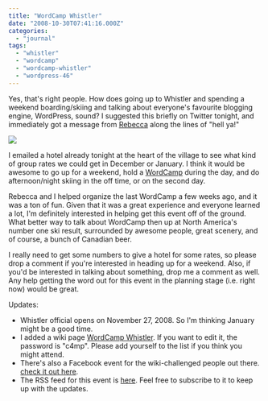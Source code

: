```yaml
---
title: "WordCamp Whistler"
date: "2008-10-30T07:41:16.000Z"
categories: 
  - "journal"
tags: 
  - "whistler"
  - "wordcamp"
  - "wordcamp-whistler"
  - "wordpress-46"
---
```


Yes, that's right people. How does going up to Whistler and spending a weekend boarding/skiing and talking about everyone's favourite blogging engine, WordPress, sound? I suggested this briefly on Twitter tonight, and immediately got a message from [Rebecca](http://www.miss604.com) along the lines of "hell ya!"

![](images/image11_800px.jpg)

I emailed a hotel already tonight at the heart of the village to see what kind of group rates we could get in December or January. I think it would be awesome to go up for a weekend, hold a [WordCamp](http://www.wordcamp.org) during the day, and do afternoon/night skiing in the off time, or on the second day.

Rebecca and I helped organize the last WordCamp a few weeks ago, and it was a ton of fun. Given that it was a great experience and everyone learned a lot, I'm definitely interested in helping get this event off of the ground. What better way to talk about WordCamp then up at North America's number one ski result, surrounded by awesome people, great scenery, and of course, a bunch of Canadian beer.

I really need to get some numbers to give a hotel for some rates, so please drop a comment if you're interested in heading up for a weekend. Also, if you'd be interested in talking about something, drop me a comment as well. Any help getting the word out for this event in the planning stage (i.e. right now) would be great.

Updates:

- Whistler official opens on November 27, 2008. So I'm thinking January might be a good time.
- I added a wiki page [WordCamp Whistler](http://barcamp.org/wordcampwhistler). If you want to edit it, the password is "c4mp". Please add yourself to the list if you think you might attend.
- There's also a Facebook event for the wiki-challenged people out there. [check it out here](http://www.facebook.com/event.php?eid=32574477561).
- The RSS feed for this event is [here](http://www.migratorynerd.com/tag/wordcamp-whistler/feed/rss2). Feel free to subscribe to it to keep up with the updates.
